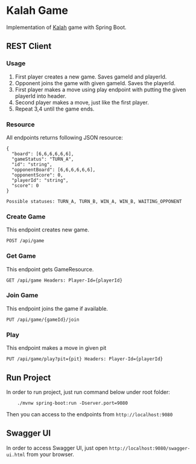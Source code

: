 # Kalah Game
Implementation of [Kalah](https://en.wikipedia.org/wiki/Kalah) game with Spring Boot.

REST Client
-------------------------
### Usage

1. First player creates a new game. Saves gameId and playerId.
2. Opponent joins the game with given gameId. Saves the playerId.
3. First player makes a move using play endpoint with putting the given playerId into header.
4. Second player makes a move, just like the first player.
5. Repeat 3,4 until the game ends.

### Resource
All endpoints returns following JSON resource:
  
    {
      "board": [6,6,6,6,6,6],
      "gameStatus": "TURN_A",
      "id": "string",
      "opponentBoard": [6,6,6,6,6,6],
      "opponentScore": 0,
      "playerId": "string",
      "score": 0
    }
    
    Possible statuses: TURN_A, TURN_B, WIN_A, WIN_B, WAITING_OPPONENT

### Create Game
This endpoint creates new game.

`POST /api/game`

### Get Game
This endpoint gets GameResource.

`GET /api/game
 Headers: Player-Id={playerId}`
   
### Join Game
This endpoint joins the game if available.

`PUT /api/game/{gameId}/join`

### Play
This endpoint makes a move in given pit

`PUT /api/game/play?pit={pit}
 Headers: Player-Id={playerId}`
 
 
Run Project
------
In order to run project, just run command below under root folder:

        ./mvnw spring-boot:run -Dserver.port=9080

Then you can access to the endpoints from `http://localhost:9080`

Swagger UI
----------
In order to access Swagger UI, just open `http://localhost:9080/swagger-ui.html` from your browser.
